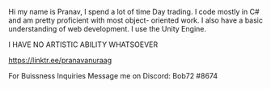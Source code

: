 Hi my name is Pranav, I spend a lot of time Day trading.
I code mostly in C# and am pretty proficient with most object- oriented work. I also have a basic understanding of web development.
I use the Unity Engine. 

I HAVE NO ARTISTIC ABILITY WHATSOEVER

https://linktr.ee/pranavanuraag

For Buissness Inquiries Message me on Discord:
Bob72 #8674

